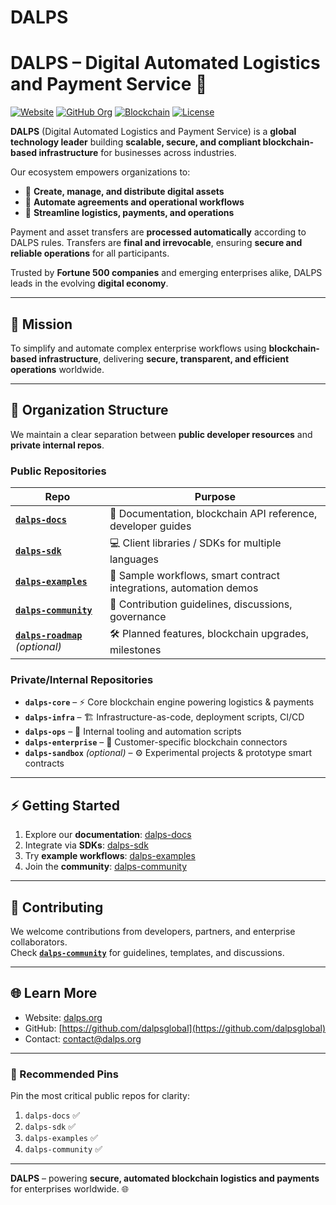 # DALPS

# DALPS – Digital Automated Logistics and Payment Service 🚀

[![Website](https://img.shields.io/badge/Website-dalps.org-blue)](https://dalps.org)
[![GitHub Org](https://img.shields.io/badge/GitHub-DalpsGlobal-black?logo=github)](https://github.com/dalpsglobal)
[![Blockchain](https://img.shields.io/badge/Blockchain-Smart%20Contracts-purple)](#)
[![License](https://img.shields.io/badge/License-Proprietary-red)](#)

**DALPS** (Digital Automated Logistics and Payment Service) is a **global technology leader** building **scalable, secure, and compliant blockchain-based infrastructure** for businesses across industries.  

Our ecosystem empowers organizations to:  
- 🔹 **Create, manage, and distribute digital assets**  
- 🔹 **Automate agreements and operational workflows**  
- 🔹 **Streamline logistics, payments, and operations**  

Payment and asset transfers are **processed automatically** according to DALPS rules. Transfers are **final and irrevocable**, ensuring **secure and reliable operations** for all participants.  

Trusted by **Fortune 500 companies** and emerging enterprises alike, DALPS leads in the evolving **digital economy**.  

---

## 🌟 Mission  

To simplify and automate complex enterprise workflows using **blockchain-based infrastructure**, delivering **secure, transparent, and efficient operations** worldwide.  

---

## 📂 Organization Structure  

We maintain a clear separation between **public developer resources** and **private internal repos**.  

### **Public Repositories**
| Repo | Purpose |
|------|---------|
| **[`dalps-docs`](https://github.com/dalpsglobal/dalps-docs)** | 📘 Documentation, blockchain API reference, developer guides |
| **[`dalps-sdk`](https://github.com/dalpsglobal/dalps-sdk)** | 💻 Client libraries / SDKs for multiple languages |
| **[`dalps-examples`](https://github.com/dalpsglobal/dalps-examples)** | 🔧 Sample workflows, smart contract integrations, automation demos |
| **[`dalps-community`](https://github.com/dalpsglobal/dalps-community)** | 🤝 Contribution guidelines, discussions, governance |
| **[`dalps-roadmap`](https://github.com/dalpsglobal/dalps-roadmap)** *(optional)* | 🛠️ Planned features, blockchain upgrades, milestones |

### **Private/Internal Repositories**
- **`dalps-core`** – ⚡ Core blockchain engine powering logistics & payments  
- **`dalps-infra`** – 🏗️ Infrastructure-as-code, deployment scripts, CI/CD  
- **`dalps-ops`** – 🔄 Internal tooling and automation scripts  
- **`dalps-enterprise`** – 🔐 Customer-specific blockchain connectors  
- **`dalps-sandbox`** *(optional)* – ⚙️ Experimental projects & prototype smart contracts  

---

## ⚡ Getting Started  

1. Explore our **documentation**: [dalps-docs](https://github.com/dalpsglobal/dalps-docs)  
2. Integrate via **SDKs**: [dalps-sdk](https://github.com/dalpsglobal/dalps-sdk)  
3. Try **example workflows**: [dalps-examples](https://github.com/dalpsglobal/dalps-examples)  
4. Join the **community**: [dalps-community](https://github.com/dalpsglobal/dalps-community)  

---

## 🤝 Contributing  

We welcome contributions from developers, partners, and enterprise collaborators.  
Check **[`dalps-community`](https://github.com/dalpsglobal/dalps-community)** for guidelines, templates, and discussions.  

---

## 🌐 Learn More  

- Website: [dalps.org](https://dalps.org)  
- GitHub: [https://github.com/dalpsglobal](https://github.com/dalpsglobal)  
- Contact: contact@dalps.org  

---

### 📌 Recommended Pins  

Pin the most critical public repos for clarity:  

1. `dalps-docs` ✅  
2. `dalps-sdk` ✅  
3. `dalps-examples` ✅  
4. `dalps-community` ✅  

---

**DALPS** – powering **secure, automated blockchain logistics and payments** for enterprises worldwide. 🌐
